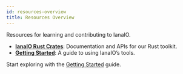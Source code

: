 ```yaml
---
id: resources-overview
title: Resources Overview
---
```


Resources for learning and contributing to IanaIO.

- **[IanaIO Rust Crates](/docs/crates/ianaiorust)**: Documentation and APIs for our Rust toolkit.
- **[Getting Started](/docs/getting-started)**: A guide to using IanaIO’s tools.

Start exploring with the [Getting Started](/docs/getting-started) guide.
